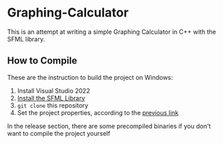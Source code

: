 # Graphing-Calculator

This is an attempt at writing a simple Graphing Calculator in C++ with the SFML library.

## How to Compile

These are the instruction to build the project on Windows:
1. Install Visual Studio 2022
2. [Install the SFML Library](https://www.sfml-dev.org/tutorials/2.6/start-vc.php)
3. `git clone` this repository
4. Set the project properties, according to the [previous link](https://www.sfml-dev.org/tutorials/2.6/start-vc.php)

In the release section, there are some precompiled binaries if you don't want to compile the project yourself
